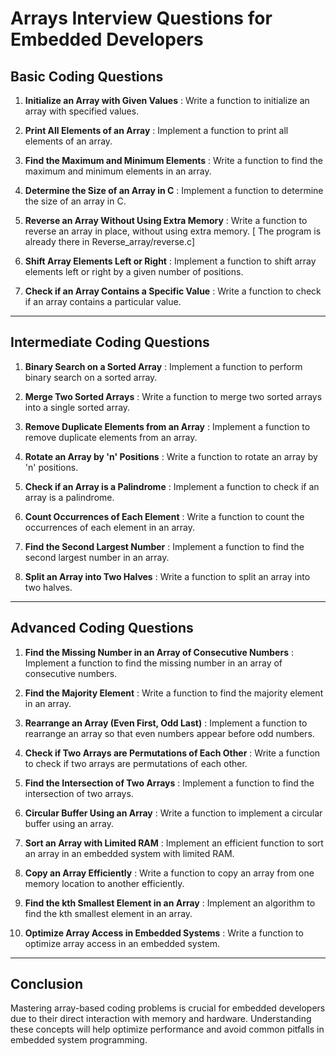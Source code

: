 # Arrays Interview Questions for Embedded Developers

## Basic Coding Questions

1. **Initialize an Array with Given Values** : Write a function to initialize an array with specified values.

2. **Print All Elements of an Array** : Implement a function to print all elements of an array.

3. **Find the Maximum and Minimum Elements** : Write a function to find the maximum and minimum elements in an array.

4. **Determine the Size of an Array in C** : Implement a function to determine the size of an array in C.

5. **Reverse an Array Without Using Extra Memory** : Write a function to reverse an array in place, without using extra memory. [ The program is already there in Reverse_array/reverse.c]

6. **Shift Array Elements Left or Right** : Implement a function to shift array elements left or right by a given number of positions.

7. **Check if an Array Contains a Specific Value** : Write a function to check if an array contains a particular value.

---

## Intermediate Coding Questions

1. **Binary Search on a Sorted Array** : Implement a function to perform binary search on a sorted array.

2. **Merge Two Sorted Arrays** : Write a function to merge two sorted arrays into a single sorted array.

3. **Remove Duplicate Elements from an Array** : Implement a function to remove duplicate elements from an array.

4. **Rotate an Array by 'n' Positions** : Write a function to rotate an array by 'n' positions.

5. **Check if an Array is a Palindrome** : Implement a function to check if an array is a palindrome.


6. **Count Occurrences of Each Element** : Write a function to count the occurrences of each element in an array.

7. **Find the Second Largest Number** : Implement a function to find the second largest number in an array.

8. **Split an Array into Two Halves** : Write a function to split an array into two halves.

---
## Advanced Coding Questions

1. **Find the Missing Number in an Array of Consecutive Numbers** : Implement a function to find the missing number in an array of consecutive numbers.

2. **Find the Majority Element** : Write a function to find the majority element in an array.

3. **Rearrange an Array (Even First, Odd Last)** : Implement a function to rearrange an array so that even numbers appear before odd numbers.

4. **Check if Two Arrays are Permutations of Each Other** : Write a function to check if two arrays are permutations of each other.

5. **Find the Intersection of Two Arrays** : Implement a function to find the intersection of two arrays.

6. **Circular Buffer Using an Array** : Write a function to implement a circular buffer using an array.

7. **Sort an Array with Limited RAM** : Implement an efficient function to sort an array in an embedded system with limited RAM.

8. **Copy an Array Efficiently** : Write a function to copy an array from one memory location to another efficiently.

9. **Find the kth Smallest Element in an Array** : Implement an algorithm to find the kth smallest element in an array.

10. **Optimize Array Access in Embedded Systems** : Write a function to optimize array access in an embedded system.

---

## Conclusion

Mastering array-based coding problems is crucial for embedded developers due to their direct interaction with memory and hardware. Understanding these concepts will help optimize performance and avoid common pitfalls in embedded system programming.

